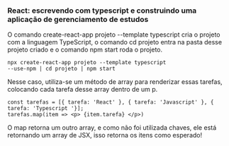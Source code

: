 <h3>React: escrevendo com typescript e construindo uma aplicação de gerenciamento de estudos</h3>

 O comando create-react-app projeto --template typescript cria o projeto com a linguagem TypeScript, o comando cd projeto entra na pasta desse projeto criado e o comando npm start roda o projeto.
```
npx create-react-app projeto --template typescript
--use-npm | cd projeto | npm start

```
Nesse caso, utiliza-se um método de array para renderizar essas tarefas, colocando cada tarefa desse array dentro de um p.
```
const tarefas = [{ tarefa: 'React' }, { tarefa: 'Javascript' }, { tarefa: 'Typescript '}];
tarefas.map(item => <p> {item.tarefa} </p>)
```
O map retorna um outro array, e como não foi utilizada chaves, ele está retornando um array de JSX, isso retorna os itens como esperado!

